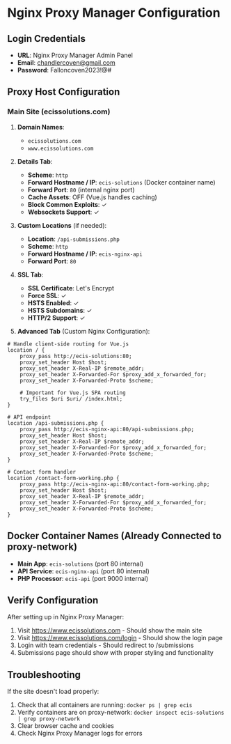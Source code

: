 # Nginx Proxy Manager Configuration

## Login Credentials
- **URL**: Nginx Proxy Manager Admin Panel
- **Email**: chandlercoven@gmail.com
- **Password**: Falloncoven2023!@#

## Proxy Host Configuration

### Main Site (ecissolutions.com)
1. **Domain Names**: 
   - `ecissolutions.com`
   - `www.ecissolutions.com`

2. **Details Tab**:
   - **Scheme**: `http`
   - **Forward Hostname / IP**: `ecis-solutions` (Docker container name)
   - **Forward Port**: `80` (internal nginx port)
   - **Cache Assets**: OFF (Vue.js handles caching)
   - **Block Common Exploits**: ✓
   - **Websockets Support**: ✓

3. **Custom Locations** (if needed):
   - **Location**: `/api-submissions.php`
   - **Scheme**: `http`
   - **Forward Hostname / IP**: `ecis-nginx-api`
   - **Forward Port**: `80`

4. **SSL Tab**:
   - **SSL Certificate**: Let's Encrypt
   - **Force SSL**: ✓
   - **HSTS Enabled**: ✓
   - **HSTS Subdomains**: ✓
   - **HTTP/2 Support**: ✓

5. **Advanced Tab** (Custom Nginx Configuration):
```nginx
# Handle client-side routing for Vue.js
location / {
    proxy_pass http://ecis-solutions:80;
    proxy_set_header Host $host;
    proxy_set_header X-Real-IP $remote_addr;
    proxy_set_header X-Forwarded-For $proxy_add_x_forwarded_for;
    proxy_set_header X-Forwarded-Proto $scheme;
    
    # Important for Vue.js SPA routing
    try_files $uri $uri/ /index.html;
}

# API endpoint
location /api-submissions.php {
    proxy_pass http://ecis-nginx-api:80/api-submissions.php;
    proxy_set_header Host $host;
    proxy_set_header X-Real-IP $remote_addr;
    proxy_set_header X-Forwarded-For $proxy_add_x_forwarded_for;
    proxy_set_header X-Forwarded-Proto $scheme;
}

# Contact form handler
location /contact-form-working.php {
    proxy_pass http://ecis-nginx-api:80/contact-form-working.php;
    proxy_set_header Host $host;
    proxy_set_header X-Real-IP $remote_addr;
    proxy_set_header X-Forwarded-For $proxy_add_x_forwarded_for;
    proxy_set_header X-Forwarded-Proto $scheme;
}
```

## Docker Container Names (Already Connected to proxy-network)
- **Main App**: `ecis-solutions` (port 80 internal)
- **API Service**: `ecis-nginx-api` (port 80 internal)
- **PHP Processor**: `ecis-api` (port 9000 internal)

## Verify Configuration
After setting up in Nginx Proxy Manager:
1. Visit https://www.ecissolutions.com - Should show the main site
2. Visit https://www.ecissolutions.com/login - Should show the login page
3. Login with team credentials - Should redirect to /submissions
4. Submissions page should show with proper styling and functionality

## Troubleshooting
If the site doesn't load properly:
1. Check that all containers are running: `docker ps | grep ecis`
2. Verify containers are on proxy-network: `docker inspect ecis-solutions | grep proxy-network`
3. Clear browser cache and cookies
4. Check Nginx Proxy Manager logs for errors
